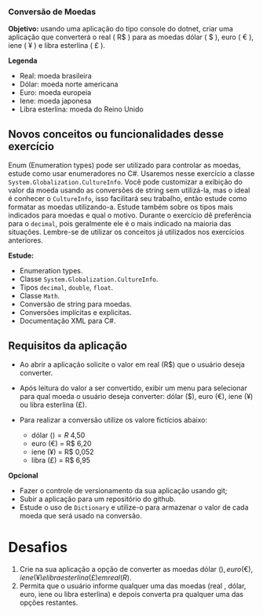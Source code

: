### Conversão de Moedas

**Objetivo:** usando uma aplicação do tipo console do dotnet, criar uma aplicação que converterá o real ( R$ ) para as moedas dólar ( $ ), euro ( € ), iene ( ¥ ) e libra esterlina ( £ ).

**Legenda**
- Real: moeda brasileira
- Dólar: moeda norte americana
- Euro: moeda europeia
- Iene: moeda japonesa
- Libra esterlina: moeda do Reino Unido

## Novos conceitos ou funcionalidades desse exercício

Enum (Enumeration types) pode ser utilizado para controlar as moedas, estude como usar enumeradores no C#.
Usaremos nesse exercício a classe `System.Globalization.CultureInfo`. Você pode customizar a exibição do valor da moeda usando as conversões de string sem utilizá-la, mas o ideal é conhecer o `CultureInfo`, isso facilitará seu trabalho, então estude como formatar as moedas utilizando-a.
Estude também sobre os tipos mais indicados para moedas e qual o motivo. Durante o exercício dê preferência para o `decimal`, pois geralmente ele é o mais indicado na maioria das situações.
Lembre-se de utilizar os conceitos já utilizados nos exercícios anteriores.

**Estude:**
- Enumeration types.
- Classe `System.Globalization.CultureInfo`.
- Tipos `decimal`, `double`, `float`.
- Classe `Math`.
- Conversão de string para moedas.
- Conversões implícitas e explicitas.
- Documentação XML para C#.

## Requisitos da aplicação

- Ao abrir a aplicação solicite o valor em real (R$) que o usuário deseja converter.

- Após leitura do valor a ser convertido, exibir um menu para selecionar para qual moeda o usuário deseja converter: dólar ($), euro (€), iene (¥) ou libra esterlina (£).

- Para realizar a conversão utilize os valore fictícios abaixo:
	- dólar ($) = R$ 4,50
	- euro (€) = R$ 6,20
	- iene (¥) = R$ 0,052
	- libra (£) = R$ 6,95

**Opcional**
- Fazer o controle de versionamento da sua aplicação usando git;
- Subir a aplicação para um repositório do github.
- Estude o uso de `Dictionary` e utilize-o para armazenar o valor de cada moeda que será usado na conversão.

# Desafios

1. Crie na sua aplicação a opção de converter as moedas dólar ($), euro (€), iene (¥) e libra esterlina (£) em real (R$).
2. Permita que o usuário informe qualquer uma das moedas (real , dólar, euro, iene ou libra esterlina) e depois converta pra qualquer uma das opções restantes.
